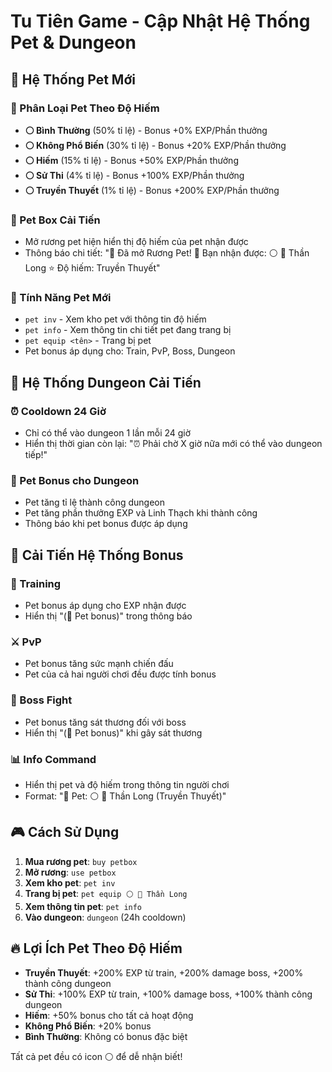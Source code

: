 # Tu Tiên Game - Cập Nhật Hệ Thống Pet & Dungeon

## 🐾 Hệ Thống Pet Mới

### 🌟 Phân Loại Pet Theo Độ Hiếm
- **⚪ Bình Thường** (50% tỉ lệ) - Bonus +0% EXP/Phần thưởng
- **⚪ Không Phổ Biến** (30% tỉ lệ) - Bonus +20% EXP/Phần thưởng  
- **⚪ Hiếm** (15% tỉ lệ) - Bonus +50% EXP/Phần thưởng
- **⚪ Sử Thi** (4% tỉ lệ) - Bonus +100% EXP/Phần thưởng
- **⚪ Truyền Thuyết** (1% tỉ lệ) - Bonus +200% EXP/Phần thưởng

### 🎁 Pet Box Cải Tiến
- Mở rương pet hiện hiển thị độ hiếm của pet nhận được
- Thông báo chi tiết: "🎁 Đã mở Rương Pet! 🐾 Bạn nhận được: ⚪ 🌟 Thần Long ⭐ Độ hiếm: Truyền Thuyết"

### 🔧 Tính Năng Pet Mới
- `pet inv` - Xem kho pet với thông tin độ hiếm
- `pet info` - Xem thông tin chi tiết pet đang trang bị
- `pet equip <tên>` - Trang bị pet
- Pet bonus áp dụng cho: Train, PvP, Boss, Dungeon

## 🏰 Hệ Thống Dungeon Cải Tiến

### ⏰ Cooldown 24 Giờ
- Chỉ có thể vào dungeon 1 lần mỗi 24 giờ
- Hiển thị thời gian còn lại: "⏰ Phải chờ X giờ nữa mới có thể vào dungeon tiếp!"

### 🐾 Pet Bonus cho Dungeon
- Pet tăng tỉ lệ thành công dungeon
- Pet tăng phần thưởng EXP và Linh Thạch khi thành công
- Thông báo khi pet bonus được áp dụng

## 💪 Cải Tiến Hệ Thống Bonus

### 🧘 Training
- Pet bonus áp dụng cho EXP nhận được
- Hiển thị "(🐾 Pet bonus)" trong thông báo

### ⚔️ PvP
- Pet bonus tăng sức mạnh chiến đấu
- Pet của cả hai người chơi đều được tính bonus

### 🐲 Boss Fight
- Pet bonus tăng sát thương đối với boss
- Hiển thị "(🐾 Pet bonus)" khi gây sát thương

### 📊 Info Command
- Hiển thị pet và độ hiếm trong thông tin người chơi
- Format: "🐾 Pet: ⚪ 🌟 Thần Long (Truyền Thuyết)"

## 🎮 Cách Sử Dụng

1. **Mua rương pet**: `buy petbox`
2. **Mở rương**: `use petbox` 
3. **Xem kho pet**: `pet inv`
4. **Trang bị pet**: `pet equip ⚪ 🌟 Thần Long`
5. **Xem thông tin pet**: `pet info`
6. **Vào dungeon**: `dungeon` (24h cooldown)

## 🔥 Lợi Ích Pet Theo Độ Hiếm

- **Truyền Thuyết**: +200% EXP từ train, +200% damage boss, +200% thành công dungeon
- **Sử Thi**: +100% EXP từ train, +100% damage boss, +100% thành công dungeon  
- **Hiếm**: +50% bonus cho tất cả hoạt động
- **Không Phổ Biến**: +20% bonus
- **Bình Thường**: Không có bonus đặc biệt

Tất cả pet đều có icon ⚪ để dễ nhận biết!